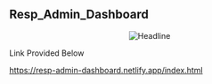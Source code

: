 ## Resp_Admin_Dashboard


<div align ="center">
  <img src="https://readme-typing-svg.herokuapp.com?font=Wallpoet&color=%236FDA44&size=32&center=true&vCenter=true&width=600&height=50&lines=Hi+there+,+This+is+A;Responsive+Admin+Dashboard" alt="Headline" /> 
</div>

Link Provided Below

https://resp-admin-dashboard.netlify.app/index.html
